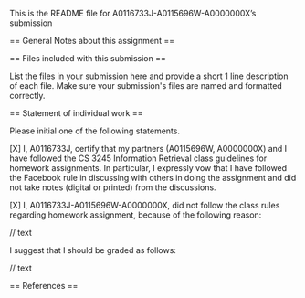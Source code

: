 This is the README file for A0116733J-A0115696W-A0000000X’s submission

== General Notes about this assignment ==

 
== Files included with this submission ==

List the files in your submission here and provide a short 1 line
description of each file.  Make sure your submission's files are named
and formatted correctly.



== Statement of individual work ==

Please initial one of the following statements.

[X] I, A0116733J, certify that my partners (A0115696W, A0000000X) and I have followed the CS 3245 Information
Retrieval class guidelines for homework assignments.  In particular, I
expressly vow that I have followed the Facebook rule in discussing
with others in doing the assignment and did not take notes (digital or
printed) from the discussions.  

[X] I, A0116733J-A0115696W-A0000000X, did not follow the class rules regarding homework
assignment, because of the following reason:

// text

I suggest that I should be graded as follows:

// text

== References ==

